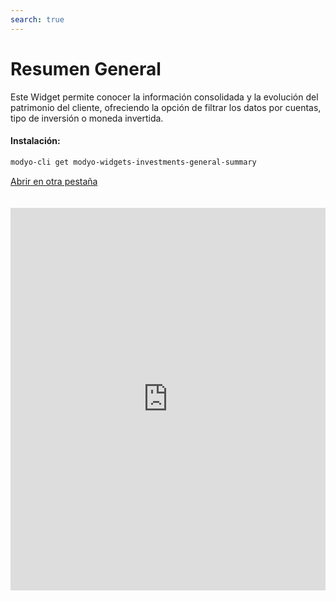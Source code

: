 ```yaml
---
search: true
---
```


# Resumen General

Este Widget permite conocer la información consolidada y la evolución del patrimonio del cliente, ofreciendo la opción de filtrar los datos por cuentas, tipo de inversión o moneda invertida.

#### Instalación:

```bash
modyo-cli get modyo-widgets-investments-general-summary
```

[Abrir en otra pestaña](https://widgets-es.modyo.com/inversiones/resumen-general)

<iframe id="widgetFrame" src="https://widgets-es.modyo.com/inversiones/resumen-general" width="100%"  frameBorder="0"  style="min-height:612px;overflow:auto;margin-top:20px;"></p>

<table spaces-before="0">
  <tr>
    <th>
      Funcionalidad
    </th>
    
    <th>
      Descripción
    </th>
  </tr>
  
  <tr>
    <td>
      Patrimonio Consolidado
    </td>
    
    <td>
      Muestra la información consolidada del patrimonio total del cliente al cierre del día anterior. Entrega un resumen del patrimonio invertido por el cliente, visualizado cuentas, productos y la moneda en al que se realiza la operación.
    </td>
  </tr>
  
  <tr>
    <td>
      Evolución Mensual
    </td>
    
    <td>
      Presenta el patrimonio inicial y final del mes seleccionado, junto a los movimientos del mes (aportes, rescates, cambios patrimoniales).
    </td>
  </tr>
  
  <tr>
    <td>
      Evolución Anual
    </td>
    
    <td>
      Muestra una comparación entre la evolución del patrimonio en el año actual a la fecha (YTD) y la evolución de la inversión durante el año anterior (desde el inicio a final del año).
    </td>
  </tr>
</table>
